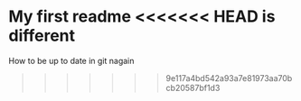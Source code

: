 My first readme
<<<<<<< HEAD
is different
=======
How to be up to date in git nagain
>>>>>>> 9e117a4bd542a93a7e81973aa70bcb20587bf1d3
